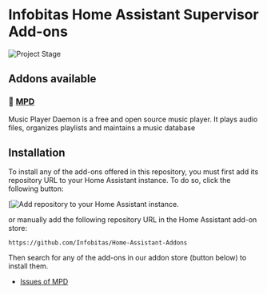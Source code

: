 # Infobitas Home Assistant Supervisor Add-ons

![Project Stage][project-stage-badge]

## Addons available


### 🧩 [MPD][mpd-files]


Music Player Daemon is a free and open source music player. It plays audio files, organizes playlists and maintains a music database


## Installation

To install any of the add-ons offered in this repository, you must first add its repository URL to your Home Assistant instance. To do so, click the following button:

[![Add repository to your Home Assistant instance.][repository-url]

or manually add the following repository URL in the Home Assistant add-on store:

`https://github.com/Infobitas/Home-Assistant-Addons`

Then search for any of the add-ons in our addon store (button below) to install them.

- [Issues of MPD][mpd-issue]

[project-stage-badge]: https://img.shields.io/badge/project%20stage-✔%20stable-green.svg
[Stable-Repository]: https://github.com/Infobitas/Home-Assistant-Addons
[repository-url]: https://my.home-assistant.io/redirect/supervisor_add_addon_repository/?repository_url=https%3A//github.com/Infobitas/Home-Assistant-Addons
[addon-store-url]: https://my.home-assistant.io/redirect/supervisor_store/
[mpd-files]: https://github.com/Infobitas/Home-Assistant-Addons/mpd
[mpd-issue]: https://github.com/Infobitas/Home-Assistant-Addons/mpd/issues
[mpd-version-badge]: https://img.shields.io/badge/version-1.7.5-blue.svg
[mpd-aarch64-badge]: https://img.shields.io/badge/aarch64-yes-green.svg
[mpd-amd64-badge]: https://img.shields.io/badge/amd64-yes-green.svg
[mpd-armhf-badge]: https://img.shields.io/badge/armhf-yes-green.svg
[mpd-armv7-badge]: https://img.shields.io/badge/armv7-yes-green.svg
[mpd-i386-badge]: https://img.shields.io/badge/i386-yes-green.svg
